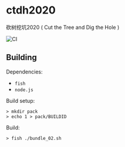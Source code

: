 # ctdh2020
砍树挖坑2020  ( Cut the Tree and Dig the Hole )

![CI](https://github.com/sceext2/ctdg2020/workflows/CI/badge.svg)


## Building

Dependencies:

+ `fish`
+ `node.js`

Build setup: 

```
> mkdir pack
> echo 1 > pack/BUILDID
```

Build:

```
> fish ./bundle_02.sh
```

